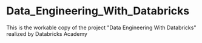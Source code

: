 # Data_Engineering_With_Databricks
This is the workable copy of the project "Data Engineering With Databricks" realized by Databricks Academy
